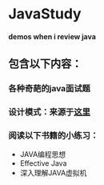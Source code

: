 # JavaStudy
#### demos when i review java


## 包含以下内容：

### 各种奇葩的java面试题

### 设计模式：来源于[这里](http://blog.csdn.net/lovelion/article/details/17517213)

### 阅读以下书籍的小练习：
+ JAVA编程思想
+ Effective Java
+ 深入理解JAVA虚拟机 

